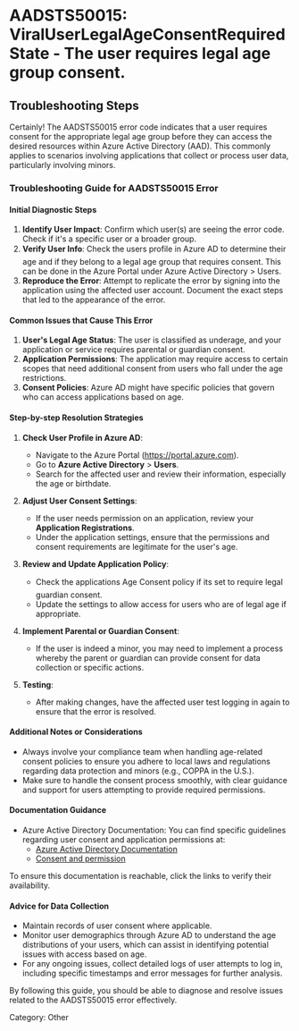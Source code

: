 
# AADSTS50015: ViralUserLegalAgeConsentRequiredState - The user requires legal age group consent.


## Troubleshooting Steps
Certainly! The AADSTS50015 error code indicates that a user requires consent for the appropriate legal age group before they can access the desired resources within Azure Active Directory (AAD). This commonly applies to scenarios involving applications that collect or process user data, particularly involving minors.

### Troubleshooting Guide for AADSTS50015 Error

#### Initial Diagnostic Steps
1. **Identify User Impact**: Confirm which user(s) are seeing the error code. Check if it's a specific user or a broader group.
2. **Verify User Info**: Check the users profile in Azure AD to determine their age and if they belong to a legal age group that requires consent. This can be done in the Azure Portal under Azure Active Directory > Users.
3. **Reproduce the Error**: Attempt to replicate the error by signing into the application using the affected user account. Document the exact steps that led to the appearance of the error.

#### Common Issues that Cause This Error
1. **User's Legal Age Status**: The user is classified as underage, and your application or service requires parental or guardian consent.
2. **Application Permissions**: The application may require access to certain scopes that need additional consent from users who fall under the age restrictions.
3. **Consent Policies**: Azure AD might have specific policies that govern who can access applications based on age.

#### Step-by-step Resolution Strategies
1. **Check User Profile in Azure AD**:
   - Navigate to the Azure Portal (https://portal.azure.com).
   - Go to **Azure Active Directory** > **Users**.
   - Search for the affected user and review their information, especially the age or birthdate.

2. **Adjust User Consent Settings**:
   - If the user needs permission on an application, review your **Application Registrations**.
   - Under the application settings, ensure that the permissions and consent requirements are legitimate for the user's age.

3. **Review and Update Application Policy**:
   - Check the applications Age Consent policy if its set to require legal guardian consent.
   - Update the settings to allow access for users who are of legal age if appropriate.

4. **Implement Parental or Guardian Consent**:
   - If the user is indeed a minor, you may need to implement a process whereby the parent or guardian can provide consent for data collection or specific actions.

5. **Testing**:
   - After making changes, have the affected user test logging in again to ensure that the error is resolved.

#### Additional Notes or Considerations
- Always involve your compliance team when handling age-related consent policies to ensure you adhere to local laws and regulations regarding data protection and minors (e.g., COPPA in the U.S.).
- Make sure to handle the consent process smoothly, with clear guidance and support for users attempting to provide required permissions.

#### Documentation Guidance
- Azure Active Directory Documentation: You can find specific guidelines regarding user consent and application permissions at:
  - [Azure Active Directory Documentation](https://docs.microsoft.com/en-us/azure/active-directory/)
  - [Consent and permission](https://docs.microsoft.com/en-us/azure/active-directory/develop/v2-consent-upgrade)

To ensure this documentation is reachable, click the links to verify their availability.

#### Advice for Data Collection
- Maintain records of user consent where applicable.
- Monitor user demographics through Azure AD to understand the age distributions of your users, which can assist in identifying potential issues with access based on age.
- For any ongoing issues, collect detailed logs of user attempts to log in, including specific timestamps and error messages for further analysis.

By following this guide, you should be able to diagnose and resolve issues related to the AADSTS50015 error effectively.

Category: Other